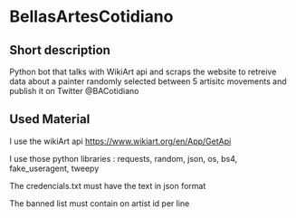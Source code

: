 # BellasArtesCotidiano
## Short description
Python bot that talks with WikiArt api and scraps the website to retreive data about a painter randomly selected between 5 artisitc movements
and publish it on Twitter @BACotidiano
## Used Material
I use the wikiArt api https://www.wikiart.org/en/App/GetApi

I use those python libraries : requests, random, json, os, bs4, fake_useragent, tweepy

The credencials.txt must have the text in json format

The banned list must contain on artist id per line

